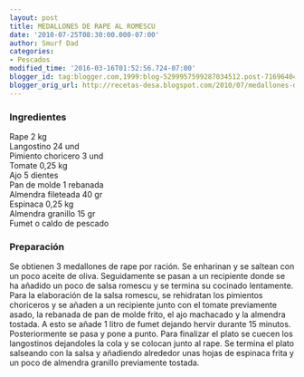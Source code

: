 ```yaml
---
layout: post
title: MEDALLONES DE RAPE AL ROMESCU
date: '2010-07-25T08:30:00.000-07:00'
author: Smurf Dad
categories:
- Pescados
modified_time: '2016-03-16T01:52:56.724-07:00'
blogger_id: tag:blogger.com,1999:blog-5299957599287034512.post-7169640460643802262
blogger_orig_url: http://recetas-desa.blogspot.com/2010/07/medallones-de-rape-al-romescu.html
---
```


<h3>Ingredientes</h3><p>Rape 2 kg<br/>Langostino 24 und<br/>Pimiento choricero 3 und<br/>Tomate 0,25 kg<br/>Ajo 5 dientes<br/>Pan de molde 1 rebanada<br/>Almendra fileteada 40 gr<br/>Espinaca 0,25 kg<br/>Almendra granillo 15 gr<br/>Fumet o caldo de pescado</p><h3>Preparaci&oacute;n</h3><p>Se obtienen 3 medallones de rape por raci&oacute;n. Se enharinan y se saltean con un poco aceite de oliva. Seguidamente se pasan a un recipiente donde se ha a&ntilde;adido un poco de salsa romescu y se termina su cocinado lentamente. Para la elaboraci&oacute;n de la salsa romescu, se rehidratan los pimientos choriceros y se a&ntilde;aden a un recipiente junto con el tomate previamente asado, la rebanada de pan de molde frito, el ajo machacado y la almendra tostada. A esto se a&ntilde;ade 1 litro de fumet dejando hervir durante 15 minutos. Posteriormente se pasa y pone a punto. Para finalizar el plato se cuecen los langostinos dejandoles la cola y se colocan junto al rape. Se termina el plato salseando con la salsa y a&ntilde;adiendo alrededor unas hojas de espinaca frita y un poco de almendra granillo previamente tostada.</p>